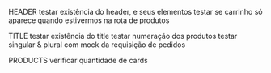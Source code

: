 HEADER
testar existência do header, e seus elementos
testar se carrinho só aparece quando estivermos na rota de produtos

TITLE
testar existência do title
testar numeração dos produtos
testar singular & plural com mock da requisição de pedidos

PRODUCTS
verificar quantidade de cards